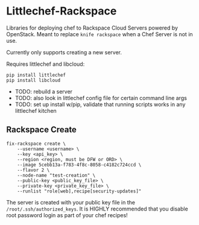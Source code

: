 # Littlechef-Rackspace

Libraries for deploying chef to Rackspace Cloud Servers powered by OpenStack.
Meant to replace `knife rackspace` when a Chef Server is not in use.

Currently only supports creating a new server.

Requires littlechef and libcloud:

```
pip install littlechef
pip install libcloud
```

* TODO: rebuild a server
* TODO: also look in littlechef config file for certain command line args
* TODO: set up install w/pip, validate that running scripts works in any littlechef kitchen

## Rackspace Create

```
fix-rackspace create \
    --username <username> \
    --key <api_key> \
    --region <region, must be DFW or ORD> \
    --image 5cebb13a-f783-4f8c-8058-c4182c724ccd \
    --flavor 2 \
    --node-name "test-creation" \
    --public-key <public_key_file> \
    --private-key <private_key_file> \
    --runlist "role[web],recipe[security-updates]"
```

The server is created with your public key file in the `/root/.ssh/authorized_keys`.
It is HIGHLY recommended that you disable root password login as part of your chef
recipes!

